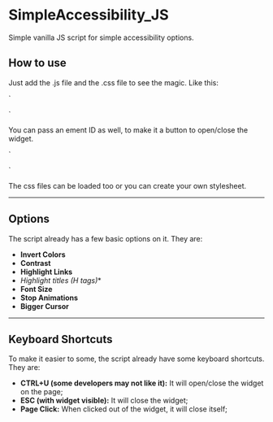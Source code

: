 # SimpleAccessibility_JS
Simple vanilla JS script for simple accessibility options.

## How to use
Just add the .js file and the .css file to see the magic. Like this:

`<script src='path/to/jsfile.js'></script>
<script>
  ACCESSIBILITY.createAccessibility();
</script>`

You can pass an ement ID as well, to make it a button to open/close the widget.


`<script src='path/to/jsfile.js'></script>
<script>
  ACCESSIBILITY.createAccessibility("myElementId");
</script>`

The css files can be loaded too or you can create your own stylesheet.

---

## Options
The script already has a few basic options on it. They are:

- **Invert Colors** 
- **Contrast**
- **Highlight Links**
- **Highlight titles (H* tags)**
- **Font Size**
- **Stop Animations**
- **Bigger Cursor**

---

## Keyboard Shortcuts

To make it easier to some, the script already have some keyboard shortcuts. They are:
- **CTRL+U (some developers may not like it):** It will open/close the widget on the page;
- **ESC (with widget visible):** It will close the widget;
- **Page Click:** When clicked out of the widget, it will close itself;

